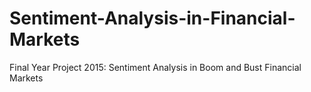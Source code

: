 # Sentiment-Analysis-in-Financial-Markets
Final Year Project 2015: Sentiment Analysis in Boom and Bust Financial Markets
